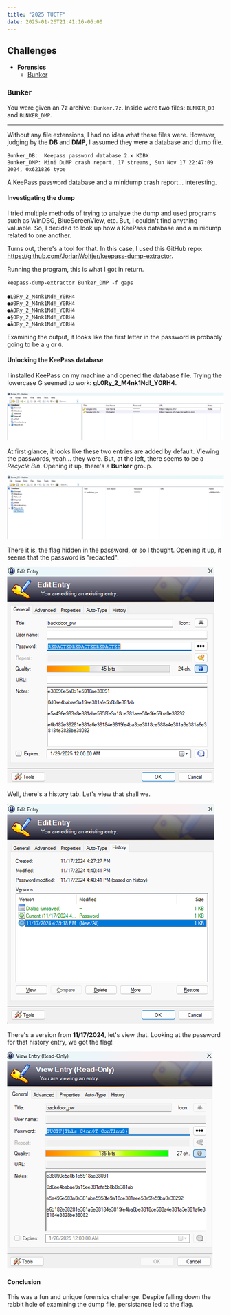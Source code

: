 ```yaml
---
title: "2025 TUCTF"
date: 2025-01-26T21:41:16-06:00
---
```


## Challenges
- **Forensics**
    - [Bunker](#Bunker)

### Bunker
You were given an 7z archive: `Bunker.7z`. Inside were two files: `BUNKER_DB` and `BUNKER_DMP`.
- - -
Without any file extensions, I had no idea what these files were. However, judging by the **DB** and **DMP**, I assumed they were a database and dump file.
```shell
Bunker_DB:  Keepass password database 2.x KDBX
Bunker_DMP: Mini DuMP crash report, 17 streams, Sun Nov 17 22:47:09 2024, 0x621826 type
```
A KeePass password database and a minidump crash report... interesting.

#### Investigating the dump
I tried multiple methods of trying to analyze the dump and used programs such as WinDBG, BlueScreenView, etc. But, I couldn't find anything valuable.
So, I decided to look up how a KeePass database and a minidump related to one another.

Turns out, there's a tool for that. In this case, I used this GitHub repo: https://github.com/JorianWoltjer/keepass-dump-extractor.

Running the program, this is what I got in return.
```shell
keepass-dump-extractor Bunker_DMP -f gaps

●L0Ry_2_M4nk1Nd!_Y0RH4
●ǿ0Ry_2_M4nk1Nd!_Y0RH4
●Ḁ0Ry_2_M4nk1Nd!_Y0RH4
●§0Ry_2_M4nk1Nd!_Y0RH4
●Ȁ0Ry_2_M4nk1Nd!_Y0RH4
```

Examining the output, it looks like the first letter in the password is probably going to be a `g` or `G`.

#### Unlocking the KeePass database
I installed KeePass on my machine and opened the database file. Trying the lowercase G seemed to work: **gL0Ry_2_M4nk1Nd!_Y0RH4**.

![Image of KeePass database](images/bunker/keepass-db.png)

At first glance, it looks like these two entries are added by default. Viewing the passwords, yeah... they were. But, at the left, there seems to be a *Recycle Bin*. Opening it up, there's a **Bunker** group.

![Image of Recycle Bin](images/bunker/keepass-recycle-bin.png)

There it is, the flag hidden in the password, or so I thought. Opening it up, it seems that the password is "redacted".

![Image of redacted password](images/bunker/keepass-redacted.png)

Well, there's a history tab. Let's view that shall we.

![Image of entry history](images/bunker/keepass-entry-history.png)

There's a version from **11/17/2024**, let's view that. Looking at the password for that history entry, we got the flag!

![Image of flag](images/bunker/keepass-flag.png)

#### Conclusion
This was a fun and unique forensics challenge. Despite falling down the rabbit hole of examining the dump file, persistance led to the flag.